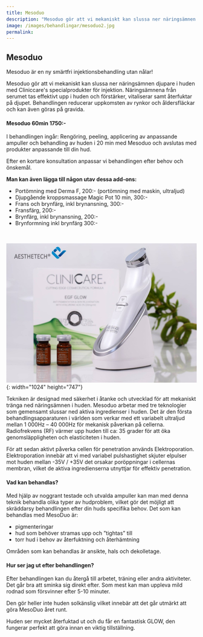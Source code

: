 ```yaml
---
title: Mesoduo
description: "Mesoduo gör att vi mekaniskt kan slussa ner näringsämnen djupare i huden med Cliniccare's specialprodukter för injektion. Näringsämnena från serumet tas effektivt\_upp i huden\_och\_förstärker, vitaliserar samt\_återfuktar\_på djupet. Behandlingen reducerar\_uppkomsten av rynkor och åldersfläckar och\_kan\_även göras på gravida."
image: /images/behandlingar/mesoduo2.jpg
permalink:
---
```


## Mesoduo

Mesoduo är en ny smärtfri injektionsbehandling utan n&aring;lar\!

Mesoduo gör att vi mekaniskt kan slussa ner näringsämnen djupare i huden med Cliniccare's specialprodukter för injektion. Näringsämnena fr&aring;n serumet tas effektivt upp i huden och förstärker, vitaliserar samt &aring;terfuktar p&aring; djupet. Behandlingen reducerar uppkomsten av rynkor och &aring;ldersfläckar och kan även göras p&aring; gravida.

#### Mesoduo 60min 1750:-

I behandlingen ing&aring;r: Rengöring, peeling, applicering av anpassande ampuller och behandling av huden i 20 min med Mesoduo och avslutas med produkter anpassande till din hud.

Efter en kortare konsultation anpassar vi behandlingen efter behov och önskem&aring;l.&nbsp;

**Man kan även lägga till n&aring;gon utav dessa add-ons:**

* Portömning med Derma F, 200:- (portömning med maskin, ultraljud)
* Djupg&aring;ende kroppsmassage Magic Pot 10 min, 300:-
* Frans och brynfärg, inkl brynansning, 300:-
* Fransfärg, 200:-
* Brynfärg, inkl brynansning, 200:-
* Brynformning inkl brynfärg 300:-

&nbsp;

![](/images/behandlingar/mesoduo-1.jpg){: width="1024" height="747"}

Tekniken är designad med säkerhet i &aring;tanke och utvecklad för att mekaniskt tränga ned näringsämnen i huden. Mesoduo arbetar med tre teknologier som gemensamt slussar ned aktiva ingredienser i huden. Det är den första behandlingsapparaturen i världen som verkar med ett variabelt ultraljud mellan 1 000Hz – 40 000Hz för mekanisk p&aring;verkan p&aring; cellerna. Radiofrekvens (RF) värmer upp huden till ca: 35 grader för att öka genomsläppligheten och elasticiteten i huden.

För att sedan aktivt p&aring;verka cellen för penetration används Elektroporation. Elektroporation innebär att vi med variabel pulshastighet skjuter elpulser mot huden mellan -35V / +35V det orsakar poröppningar i cellernas membran, vilket de aktiva ingredienserna utnyttjar för effektiv penetration.

#### Vad kan behandlas?

Med hjälp av noggrant testade och utvalda ampuller kan man med denna teknik behandla olika typer av hudproblem, vilket gör det möjligt att skräddarsy behandlingen efter din huds specifika behov. Det som kan behandlas med MesoDuo är:

* pigmenteringar
* hud som behöver stramas upp och ”tightas” till
* torr hud i behov av &aring;terfuktning och &aring;terhämtning

Omr&aring;den som kan behandlas är ansikte, hals och dekolletage.

#### Hur ser jag ut efter behandlingen?

Efter behandlingen kan du &aring;terg&aring; till arbetet, träning eller andra aktiviteter. Det g&aring;r bra att sminka sig direkt efter. Som mest kan man uppleva mild rodnad som försvinner efter 5-10 minuter.&nbsp;

Den gör heller inte huden solkänslig vilket innebär att det g&aring;r utmärkt att göra MesoDuo &aring;ret runt.&nbsp;

Huden ser mycket &aring;terfuktad ut och du f&aring;r en fantastisk GLOW, den fungerar perfekt att göra innan en viktig tillställning.

&nbsp;

&nbsp;
